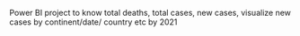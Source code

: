 Power BI project to know total deaths, total cases, new cases, visualize new cases by continent/date/ country etc by 2021
